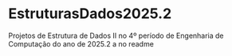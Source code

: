 # EstruturasDados2025.2
Projetos de Estrutura de Dados II no 4º período de Engenharia de Computação do ano de 2025.2
a no readme
